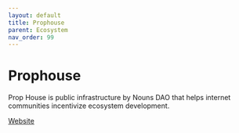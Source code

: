 ```yaml
---
layout: default
title: Prophouse
parent: Ecosystem
nav_order: 99
---
```

# Prophouse

Prop House is public infrastructure by Nouns DAO that helps internet communities incentivize ecosystem development.

[Website](https://prop.house)